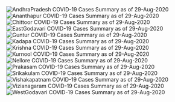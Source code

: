 
<img src="https://deepuhub.github.io/COVID-19/GraphsGenerated/29-Aug-2020/AndhraPradesh_29-Aug-2020.jpg" alt="AndhraPradesh COVID-19 Cases Summary as of 29-Aug-2020">
 <br>										  
<img src="https://deepuhub.github.io/COVID-19/GraphsGenerated/29-Aug-2020/Ananthapur_29-Aug-2020.jpg" alt="Ananthapur COVID-19 Cases Summary as of 29-Aug-2020">
 <br>										  
<img src="https://deepuhub.github.io/COVID-19/GraphsGenerated/29-Aug-2020/Chittoor_29-Aug-2020.jpg" alt="Chittoor COVID-19 Cases Summary as of 29-Aug-2020">
 <br>										  
<img src="https://deepuhub.github.io/COVID-19/GraphsGenerated/29-Aug-2020/EastGodavari_29-Aug-2020.jpg" alt="EastGodavari COVID-19 Cases Summary as of 29-Aug-2020">
 <br>										  
<img src="https://deepuhub.github.io/COVID-19/GraphsGenerated/29-Aug-2020/Guntur_29-Aug-2020.jpg" alt="Guntur COVID-19 Cases Summary as of 29-Aug-2020">
 <br>										  
<img src="https://deepuhub.github.io/COVID-19/GraphsGenerated/29-Aug-2020/Kadapa_29-Aug-2020.jpg" alt="Kadapa COVID-19 Cases Summary as of 29-Aug-2020">
 <br>										  
<img src="https://deepuhub.github.io/COVID-19/GraphsGenerated/29-Aug-2020/Krishna_29-Aug-2020.jpg" alt="Krishna COVID-19 Cases Summary as of 29-Aug-2020">
 <br>										  
<img src="https://deepuhub.github.io/COVID-19/GraphsGenerated/29-Aug-2020/Kurnool_29-Aug-2020.jpg" alt="Kurnool COVID-19 Cases Summary as of 29-Aug-2020">
 <br>										  
<img src="https://deepuhub.github.io/COVID-19/GraphsGenerated/29-Aug-2020/Nellore_29-Aug-2020.jpg" alt="Nellore COVID-19 Cases Summary as of 29-Aug-2020">
 <br>										  
<img src="https://deepuhub.github.io/COVID-19/GraphsGenerated/29-Aug-2020/Prakasam_29-Aug-2020.jpg" alt="Prakasam COVID-19 Cases Summary as of 29-Aug-2020">
 <br>										  
<img src="https://deepuhub.github.io/COVID-19/GraphsGenerated/29-Aug-2020/Srikakulam_29-Aug-2020.jpg" alt="Srikakulam COVID-19 Cases Summary as of 29-Aug-2020">
 <br>										  
<img src="https://deepuhub.github.io/COVID-19/GraphsGenerated/29-Aug-2020/Vishakapatnam_29-Aug-2020.jpg" alt="Vishakapatnam COVID-19 Cases Summary as of 29-Aug-2020">
 <br>										  
<img src="https://deepuhub.github.io/COVID-19/GraphsGenerated/29-Aug-2020/Vizianagaram_29-Aug-2020.jpg" alt="Vizianagaram COVID-19 Cases Summary as of 29-Aug-2020">
 <br>										  
<img src="https://deepuhub.github.io/COVID-19/GraphsGenerated/29-Aug-2020/WestGodavari_29-Aug-2020.jpg" alt="WestGodavari COVID-19 Cases Summary as of 29-Aug-2020">
 <br> 